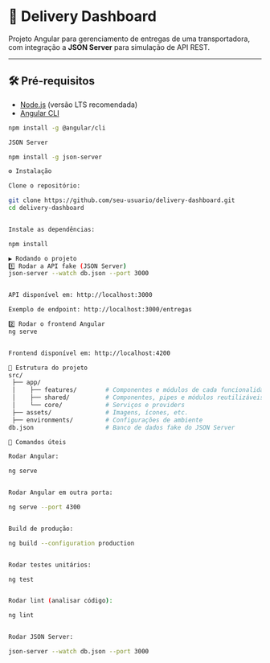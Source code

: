 # 🚚 Delivery Dashboard

Projeto Angular para gerenciamento de entregas de uma transportadora, com integração a **JSON Server** para simulação de API REST.

---

## 🛠️ Pré-requisitos

- [Node.js](https://nodejs.org/) (versão LTS recomendada)  
- [Angular CLI](https://angular.io/cli)

```bash
npm install -g @angular/cli

JSON Server

npm install -g json-server

⚙️ Instalação

Clone o repositório:

git clone https://github.com/seu-usuario/delivery-dashboard.git
cd delivery-dashboard


Instale as dependências:

npm install

▶️ Rodando o projeto
1️⃣ Rodar a API fake (JSON Server)
json-server --watch db.json --port 3000


API disponível em: http://localhost:3000

Exemplo de endpoint: http://localhost:3000/entregas

2️⃣ Rodar o frontend Angular
ng serve


Frontend disponível em: http://localhost:4200

📂 Estrutura do projeto
src/
 ├── app/
 │    ├── features/        # Componentes e módulos de cada funcionalidade
 │    ├── shared/          # Componentes, pipes e módulos reutilizáveis
 │    └── core/            # Serviços e providers
 ├── assets/               # Imagens, ícones, etc.
 ├── environments/         # Configurações de ambiente
db.json                    # Banco de dados fake do JSON Server

📌 Comandos úteis

Rodar Angular:

ng serve


Rodar Angular em outra porta:

ng serve --port 4300


Build de produção:

ng build --configuration production


Rodar testes unitários:

ng test


Rodar lint (analisar código):

ng lint


Rodar JSON Server:

json-server --watch db.json --port 3000
